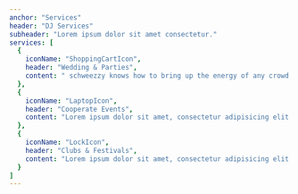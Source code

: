 ```yaml
---
anchor: "Services"
header: "DJ Services"
subheader: "Lorem ipsum dolor sit amet consectetur."
services: [
  {
    iconName: "ShoppingCartIcon",
    header: "Wedding & Parties",
    content: " schweezzy knows how to bring up the energy of any crowd and unite a room with his infectious mix of music tailored to any event."
  },
  {
    iconName: "LaptopIcon",
    header: "Cooperate Events",
    content: "Lorem ipsum dolor sit amet, consectetur adipisicing elit. Minima maxime quam architecto quo inventore harum ex magni, dicta impedit."
  },
  {
    iconName: "LockIcon",
    header: "Clubs & Festivals",
    content: "Lorem ipsum dolor sit amet, consectetur adipisicing elit. Minima maxime quam architecto quo inventore harum ex magni, dicta impedit."
  }
]
---
```


